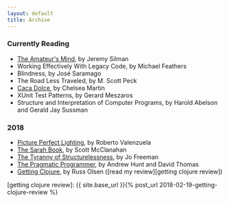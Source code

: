 ```yaml
---
layout: default
title: Archive
---
```


### Currently Reading

- [The Amateur's Mind][the amateur's mind], by Jeremy Silman
- Working Effectively With Legacy Code, by Michael Feathers
- Blindness, by José Saramago
- The Road Less Traveled, by M. Scott Peck
- [Caca Dolce][caca dolce], by Chelsea Martin
- XUnit Test Patterns, by Gerard Meszaros
- Structure and Interpretation of Computer Programs, by Harold Abelson and Gerald Jay Sussman

### 2018

- [Picture Perfect Lighting][picture perfect lighting], by Roberto Valenzuela
- [The Sarah Book][the sarah book], by Scott McClanahan
- [The Tyranny of Structurelessness][the tyranny of structurelessness], by Jo Freeman
- [The Pragmatic Programmer][the pragmatic programmer], by Andrew Hunt and David Thomas
- [Getting Clojure][getting clojure], by Russ Olsen ([read my review][getting clojure review])

[getting clojure review]: {{ site.base_url }}{% post_url 2018-02-19-getting-clojure-review %}

[caca dolce]: https://softskull.com/dd-product/caca-dolce/
[getting clojure]: https://pragprog.com/book/roclojure/getting-clojure
[picture perfect lighting]: https://rockynook.com/shop/photography/picture-perfect-lighting/
[the amateur's mind]: https://www.silmanjamespress.com/shop/chess/amateurs-mind-the-2nd-edition/
[the pragmatic programmer]: https://pragprog.com/book/tpp/the-pragmatic-programmer
[the sarah book]: https://nytyrant.com/collections/titles/products/pre-order-the-sarah-book-by-scott-mcclanahan
[the tyranny of structurelessness]: http://www.jofreeman.com/joreen/tyranny.htm
